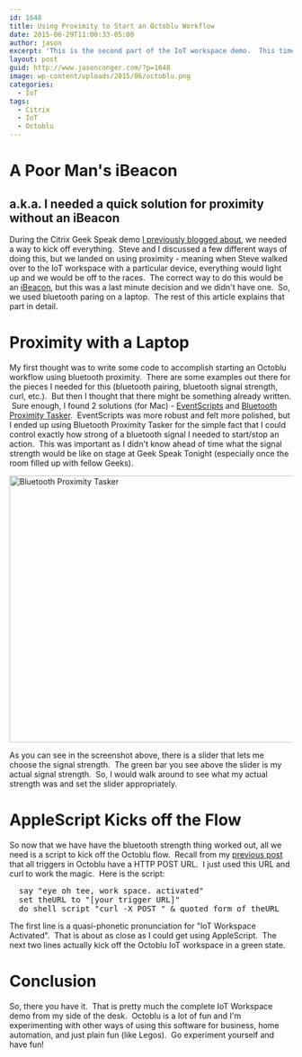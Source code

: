 ```yaml
---
id: 1648
title: Using Proximity to Start an Octoblu Workflow
date: 2015-06-29T11:00:33-05:00
author: jason
excerpt: 'This is the second part of the IoT workspace demo.  This time, we will use proximity to kick off an Octoblu workflow without an iBeacon - mainly because this was a last minute add to the demo ;-)'
layout: post
guid: http://www.jasonconger.com/?p=1648
image: wp-content/uploads/2015/06/octoblu.png
categories:
  - IoT
tags:
  - Citrix
  - IoT
  - Octoblu
---
```

<h1>A Poor Man's iBeacon</h1>
<h2>a.k.a. I needed a quick solution for proximity without an iBeacon</h2>
During the Citrix Geek Speak demo <a href="http://www.jasonconger.com/post/trigger-an-octoblu-iot-flow-from-splunk/">I previously blogged about</a>, we needed a way to kick off everything.  Steve and I discussed a few different ways of doing this, but we landed on using proximity - meaning when Steve walked over to the IoT workspace with a particular device, everything would light up and we would be off to the races.  The correct way to do this would be an <a href="https://en.wikipedia.org/wiki/IBeacon" target="_blank">iBeacon</a>, but this was a last minute decision and we didn't have one.  So, we used bluetooth paring on a laptop.  The rest of this article explains that part in detail.
<h1>Proximity with a Laptop</h1>
My first thought was to write some code to accomplish starting an Octoblu workflow using bluetooth proximity.  There are some examples out there for the pieces I needed for this (bluetooth pairing, bluetooth signal strength, curl, etc.).  But then I thought that there might be something already written.  Sure enough, I found 2 solutions (for Mac) - <a href="http://mousedown.net/mouseware/EventScripts.html" target="_blank">EventScripts</a> and <a href="https://itunes.apple.com/us/app/bluetooth-proximity-tasker/id525925062?mt=12" target="_blank">Bluetooth Proximity Tasker</a>.  EventScripts was more robust and felt more polished, but I ended up using Bluetooth Proximity Tasker for the simple fact that I could control exactly how strong of a bluetooth signal I needed to start/stop an action.  This was important as I didn't know ahead of time what the signal strength would be like on stage at Geek Speak Tonight (especially once the room filled up with fellow Geeks).

<a href="http://www.jasonconger.com/wp-content/uploads/2015/06/Bluetooth-Proximity-Tasker.png"><img class="aligncenter wp-image-1679 size-full" src="http://www.jasonconger.com/wp-content/uploads/2015/06/Bluetooth-Proximity-Tasker.png" alt="Bluetooth Proximity Tasker" width="592" height="475" /></a>

As you can see in the screenshot above, there is a slider that lets me choose the signal strength.  The green bar you see above the slider is my actual signal strength.  So, I would walk around to see what my actual strength was and set the slider appropriately.
<h1>AppleScript Kicks off the Flow</h1>
So now that we have have the bluetooth strength thing worked out, all we need is a script to kick off the Octoblu flow.  Recall from my <a href="http://www.jasonconger.com/post/trigger-an-octoblu-iot-flow-from-splunk/">previous post</a> that all triggers in Octoblu have a HTTP POST URL.  I just used this URL and curl to work the magic.  Here is the script:
<pre>  say "eye oh tee, work space. activated"
  set theURL to "[your trigger URL]"
  do shell script "curl -X POST " &amp; quoted form of theURL</pre>
The first line is a quasi-phonetic pronunciation for "IoT Workspace Activated".  That is about as close as I could get using AppleScript.  The next two lines actually kick off the Octoblu IoT workspace in a green state.
<h1>Conclusion</h1>
So, there you have it.  That is pretty much the complete IoT Workspace demo from my side of the desk.  Octoblu is a lot of fun and I'm experimenting with other ways of using this software for business, home automation, and just plain fun (like Legos).  Go experiment yourself and have fun!

&nbsp;

&nbsp;
